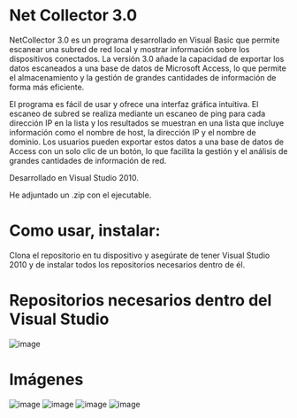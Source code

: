 
# Net Collector 3.0

NetCollector 3.0 es un programa desarrollado en Visual Basic que permite escanear una subred de red local y mostrar información sobre los dispositivos conectados. La versión 3.0 añade la capacidad de exportar los datos escaneados a una base de datos de Microsoft Access, lo que permite el almacenamiento y la gestión de grandes cantidades de información de forma más eficiente.

El programa es fácil de usar y ofrece una interfaz gráfica intuitiva. El escaneo de subred se realiza mediante un escaneo de ping para cada dirección IP en la lista y los resultados se muestran en una lista que incluye información como el nombre de host, la dirección IP y el nombre de dominio. Los usuarios pueden exportar estos datos a una base de datos de Access con un solo clic de un botón, lo que facilita la gestión y el análisis de grandes cantidades de información de red.

Desarrollado en Visual Studio 2010.

He adjuntado un .zip con el ejecutable.
# Como usar, instalar: 

Clona el repositorio en tu dispositivo y asegúrate de tener Visual Studio 2010 y de instalar todos los repositorios necesarios dentro de él.

# Repositorios necesarios dentro del Visual Studio
![image](https://user-images.githubusercontent.com/64205736/222556230-a43967a5-c828-4470-83fb-63dd17d1a267.png)


# Imágenes

![image](https://user-images.githubusercontent.com/64205736/221389230-a8c38173-1493-413a-9b84-7cd3800afe02.png)
![image](https://user-images.githubusercontent.com/64205736/221389253-1b3c629e-3dcb-425c-98f7-00298ef8ecc7.png)
![image](https://user-images.githubusercontent.com/64205736/221389256-86003291-c283-49ce-922b-6873952c7867.png)
![image](https://user-images.githubusercontent.com/64205736/221389259-38712b7d-eba9-49b4-8b1b-858ac5e3b9ea.png)
